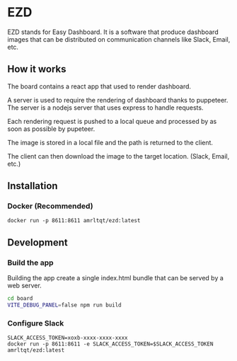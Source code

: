 # EZD

EZD stands for Easy Dashboard. It is a software that produce dashboard images that can be distributed on communication channels like Slack, Email, etc.

## How it works

The board contains a react app that used to render dashboard.

A server is used to require the rendering of dashboard thanks to puppeteer. The server is a nodejs server that uses express to handle requests.

Each rendering request is pushed to a local queue and processed by as soon as possible by pupeteer.

The image is stored in a local file and the path is returned to the client.

The client can then download the image to the target location. (Slack, Email, etc.)

## Installation

### Docker (Recommended)

```shell
docker run -p 8611:8611 amrltqt/ezd:latest
```

## Development

### Build the app

Building the app create a single index.html bundle that can be served by a web server.

```bash
cd board
VITE_DEBUG_PANEL=false npm run build
```

### Configure Slack

```shell
SLACK_ACCESS_TOKEN=xoxb-xxxx-xxxx-xxxx
docker run -p 8611:8611 -e SLACK_ACCESS_TOKEN=$SLACK_ACCESS_TOKEN amrltqt/ezd:latest
```

